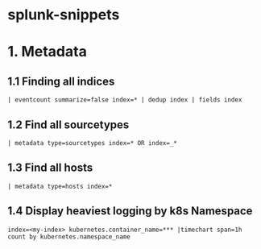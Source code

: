 splunk-snippets
===============

# 1. Metadata

## 1.1 Finding all indices
    | eventcount summarize=false index=* | dedup index | fields index


## 1.2 Find all sourcetypes
    | metadata type=sourcetypes index=* OR index=_*

## 1.3 Find all hosts
    | metadata type=hosts index=*

## 1.4 Display heaviest logging by k8s Namespace
    index=<my-index> kubernetes.container_name=*** |timechart span=1h count by kubernetes.namespace_name
